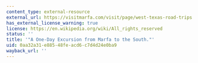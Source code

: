 ```yaml
---
content_type: external-resource
external_url: https://visitmarfa.com/visit/page/west-texas-road-trips
has_external_license_warning: true
license: https://en.wikipedia.org/wiki/All_rights_reserved
status: ''
title: '"A One-Day Excursion from Marfa to the South."'
uid: 0aa32a31-e885-48fe-acd6-c7d4d24e0ba9
wayback_url: ''
---
```

